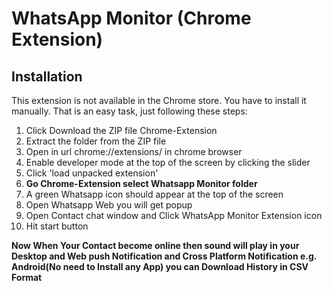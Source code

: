 # WhatsApp Monitor (Chrome Extension)


## Installation
This extension is not available in the Chrome store. You have to install it manually. That is an easy task, just following these steps:

1. Click Download the ZIP file Chrome-Extension	
2. Extract the folder from the ZIP file	
3. Open in url chrome://extensions/	in chrome browser
4. Enable developer mode at the top of the screen by clicking the slider	
5. Click 'load unpacked extension'	
6. **Go Chrome-Extension select Whatsapp Monitor folder**
7. A green Whatsapp icon should appear at the top of the screen
8. Open Whatsapp Web you will get popup 
9. Open Contact chat window and Click WhatsApp Monitor Extension icon 
10. Hit start button 

**Now When Your Contact become online then sound will play  in your Desktop and Web push Notification and Cross Platform Notification e.g. Android(No need to Install any App) you can Download History in CSV Format**

